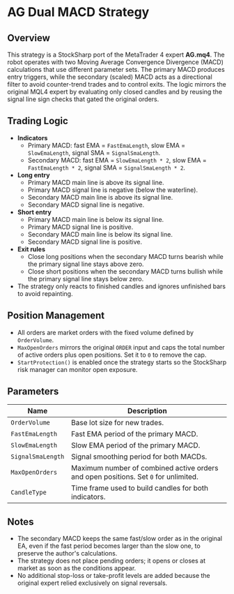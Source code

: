 # AG Dual MACD Strategy

## Overview
This strategy is a StockSharp port of the MetaTrader 4 expert **AG.mq4**. The robot operates with two Moving Average Convergence Divergence (MACD) calculations that use different parameter sets. The primary MACD produces entry triggers, while the secondary (scaled) MACD acts as a directional filter to avoid counter-trend trades and to control exits. The logic mirrors the original MQL4 expert by evaluating only closed candles and by reusing the signal line sign checks that gated the original orders.

## Trading Logic
- **Indicators**
  - Primary MACD: fast EMA = `FastEmaLength`, slow EMA = `SlowEmaLength`, signal SMA = `SignalSmaLength`.
  - Secondary MACD: fast EMA = `SlowEmaLength * 2`, slow EMA = `FastEmaLength * 2`, signal SMA = `SignalSmaLength * 2`.
- **Long entry**
  - Primary MACD main line is above its signal line.
  - Primary MACD signal line is negative (below the waterline).
  - Secondary MACD main line is above its signal line.
  - Secondary MACD signal line is negative.
- **Short entry**
  - Primary MACD main line is below its signal line.
  - Primary MACD signal line is positive.
  - Secondary MACD main line is below its signal line.
  - Secondary MACD signal line is positive.
- **Exit rules**
  - Close long positions when the secondary MACD turns bearish while the primary signal line stays above zero.
  - Close short positions when the secondary MACD turns bullish while the primary signal line stays below zero.
- The strategy only reacts to finished candles and ignores unfinished bars to avoid repainting.

## Position Management
- All orders are market orders with the fixed volume defined by `OrderVolume`.
- `MaxOpenOrders` mirrors the original `ORDER` input and caps the total number of active orders plus open positions. Set it to `0` to remove the cap.
- `StartProtection()` is enabled once the strategy starts so the StockSharp risk manager can monitor open exposure.

## Parameters
| Name | Description |
| --- | --- |
| `OrderVolume` | Base lot size for new trades. |
| `FastEmaLength` | Fast EMA period of the primary MACD. |
| `SlowEmaLength` | Slow EMA period of the primary MACD. |
| `SignalSmaLength` | Signal smoothing period for both MACDs. |
| `MaxOpenOrders` | Maximum number of combined active orders and open positions. Set `0` for unlimited. |
| `CandleType` | Time frame used to build candles for both indicators. |

## Notes
- The secondary MACD keeps the same fast/slow order as in the original EA, even if the fast period becomes larger than the slow one, to preserve the author's calculations.
- The strategy does not place pending orders; it opens or closes at market as soon as the conditions appear.
- No additional stop-loss or take-profit levels are added because the original expert relied exclusively on signal reversals.
